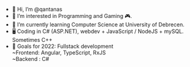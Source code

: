 - 👋 Hi, I’m @qantanas
- 👀 I’m interested in Programming and Gaming 🎮. 
- 🌱 I’m currently learning Computer Science at University of Debrecen.
- 🖥 Coding in C# (ASP.NET), webdev + JavaScript / NodeJS + mySQL. Sometimes C++
- 📍 Goals for 2022: Fullstack development   
    ~Frontend: Angular, TypeScript, RxJS   
    ~Backend : C#
